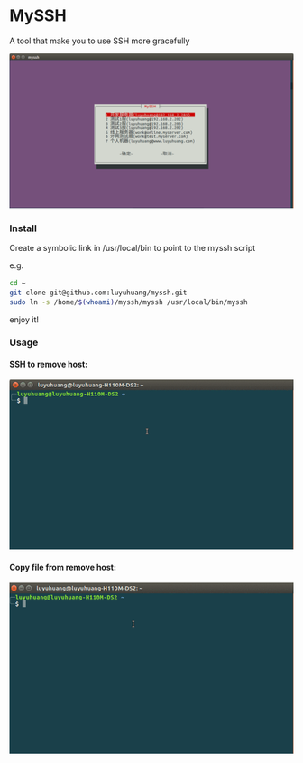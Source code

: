 # MySSH
A tool that make you to use SSH more gracefully

![screenshot](screenshot.png)

### Install
Create a symbolic link in /usr/local/bin to point to the myssh script

e.g.
```bash
cd ~
git clone git@github.com:luyuhuang/myssh.git
sudo ln -s /home/$(whoami)/myssh/myssh /usr/local/bin/myssh
```

enjoy it!

### Usage
#### SSH to remove host:
![ssh](myssh-ssh.gif)

#### Copy file from remove host:
![scp](myssh-scp.gif)